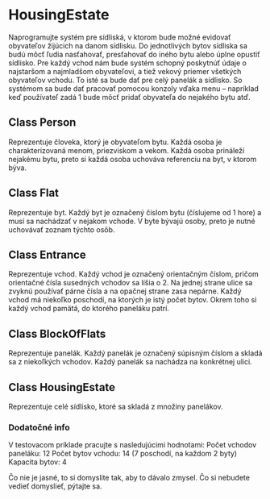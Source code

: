 # HousingEstate

Naprogramujte systém pre sídliská, v ktorom bude možné evidovať obyvateľov žijúcich na danom sídlisku. Do jednotlivých bytov sídliska sa budú môcť ľudia nasťahovať, presťahovať do iného bytu alebo úplne opustiť sídlisko. Pre každý vchod nám bude systém schopný poskytnúť údaje o najstaršom a najmladšom obyvateľovi, a tiež vekový priemer všetkých obyvateľov vchodu. To isté sa bude dať pre celý panelák a sídlisko. So systémom sa bude dať pracovať pomocou konzoly vďaka menu – napríklad keď používateľ zadá 1 bude môcť pridať obyvateľa do nejakého bytu atď.

## Class Person
Reprezentuje človeka, ktorý je obyvateľom bytu. Každá osoba je charakterizovaná menom, priezviskom a vekom. Každá osoba prináleží nejakému bytu, preto si každá osoba uchováva referenciu na byt, v ktorom býva.

## Class Flat
Reprezentuje byt. Každý byt je označený číslom bytu (číslujeme od 1 hore) a musí sa nachádzať v nejakom vchode. V byte bývajú osoby, preto je nutné uchovávať zoznam týchto osôb.

## Class  Entrance
Reprezentuje vchod. Každý vchod je označený orientačným číslom, pričom orientačné čísla susedných vchodov sa líšia o 2. Na jednej strane ulice sa zvyknú používať párne čísla a na opačnej strane zasa nepárne. Každý vchod má niekoľko poschodí, na ktorých je istý počet bytov. Okrem toho si každý vchod pamätá, do ktorého paneláku patrí.

## Class BlockOfFlats
Reprezentuje panelák. Každý panelák je označený súpisným číslom a skladá sa z niekoľkých vchodov. Každý panelák sa nachádza na konkrétnej ulici.

## Class HousingEstate
Reprezentuje celé sídlisko, ktoré sa skladá z množiny panelákov.


### Dodatočné info
V testovacom príklade pracujte s nasledujúcimi hodnotami:
Počet vchodov paneláku: 12
Počet bytov vchodu: 14 (7 poschodí, na každom 2 byty)
Kapacita bytov: 4

Čo nie je jasné, to si domyslite tak, aby to dávalo zmysel. Čo si nebudete vedieť domyslieť, pýtajte sa.
